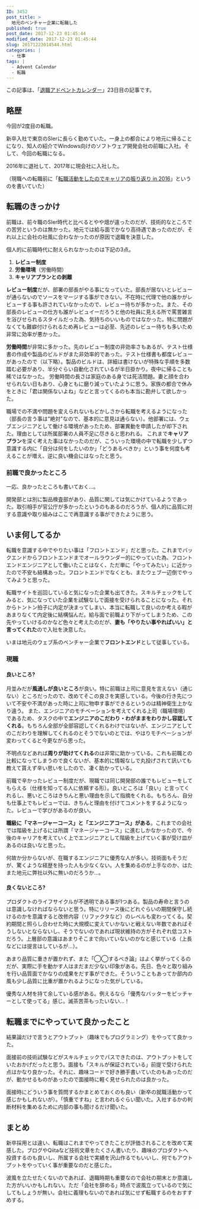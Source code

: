```yaml
---
ID: 3452
post_title: >
  地元のベンチャー企業に転職した
published: true
post_date: 2017-12-23 01:45:44
modified_date: 2017-12-23 01:45:44
slug: 20171223014544.html
categories: |
  - 仕事
tags: |
  - Advent Calendar
  - 転職
---
```

<div class="c-alert is-info">この記事は、「<a href="https://adventar.org/calendars/2158">退職アドベントカレンダー</a>」23日目の記事です。
</div>

<!--more-->

## 略歴

今回が2度目の転職。

新卒入社で東京のSIerに長らく勤めていた。一身上の都合により地元に帰ることになり、知人の紹介でWindows向けのソフトウェア開発会社の前職に入社。そして、今回の転職になる。

2016年に退社して、2017年に現会社に入社した。

（現職への転職前に「[転職活動をしたのでキャリアの振り返り in 2016](https://b.0218.jp/20161201220449.html)」というのを書いていた）

## 転職のきっかけ

前職は、前々職のSIer時代と比べるとやや畑が違ったのだが、技術的なところでの苦労というのは無かった。地元では給与面でかなり高待遇であったのだが、それ以上に会社の社風に合わなかったのが原因で退職を決意した。

個人的に前職時代に耐えられなかったのは下記の3点。

1. **レビュー制度**
2. **労働環境**（労働時間）
3. **キャリアプランとの剥離**

**レビュー制度**だが、部署の部長がやる事になっていた。部長が居ないとレビューが通らないのでソースをマージする事ができない。不在時に代理で他の誰かがレビューする事も許されていなかったので、レビュー待ちが多かった。また、その部長のレビューの仕方も誰がレビュイーだろうと他の社員に見える所で罵詈雑言を浴びせられるスタイルだった為、気持ちのいいものではなかった。特に問題がなくても難癖付けられるため再レビューは必至、先述のレビュー待ちも多いため非常に効率が悪かった。

**労働時間**が非常に多かった。先のレビュー制度の非効率さもあるが、テスト仕様書の作成や製品のビルドがまた非効率的であった。テスト仕様書も都度レビューがあったので（以下略）。製品のビルドは、詳細は書けないが特殊な手順を多数踏む必要があり、半分ぐらい自動化されているが半日掛かり。夜中に帰ることも稀ではなかった。
労働時間の長さは家庭のある身では死活問題。妻と顔を合わせられない日もあり、心身ともに磨り減っていたように思う。家族の都合で休みをときに「君は関係ないよね」などと言ってくるのも本当に勘弁して欲しかった。

職場での不満や問題を変えられないもどかしさから転職を考えるようになった（部長の言う事は"絶対"なので、基本的に意見は通らない）。他部署には、ウェブエンジニアとして働ける環境があったため、部署異動を申請したが却下された。理由としては所属部署の人員不足に尽きると思われる。
これまで**キャリアプラン**を深く考えた事はなかったのだが、こういった環境の中で転職を少しずつ意識する内に「自分は何をしたいのか」「どうあるべきか」という事を何度も考えることが増え、逆に良い機会にはなったと思う。


### 前職で良かったところ

一応、良かったところも書いておく…。

開発部とは別に製品検査部があり、品質に関しては気にかけているようであった。取引相手が官公庁が多かったというのもあるのだろうが、個人的に品質に対する意識や取り組みはここで再意識する事ができたように思う。


## いま何してるか

転職を意識する中でやりたい事は「フロントエンド」だと思った。これまでバックエンドからフロントエンドまでオールラウンダー的にやっていた為、フロントエンドエンジニアとして働いたことはなく、ただ単に「やってみたい」に近かったので不安も結構あった。フロントエンドでなくとも、またウェブ一辺倒でやってみようと思った。

転職サイトを巡回していると気になった企業も出てきた。スキルチェックをしてみると、気になっていた企業を試験なしで面接を受けられることになった。それからトントン拍子に内定が決まってしまい、本当に転職して良いのか考える暇があまりなくて内定後に結構悩んだ。給与面で前職より下がってしまうため、この先やっていけるのかなど色々と考えたのだが、**妻も「やりたい事やればいい」と言ってくれた**ので入社を決意した。

いまは地元のウェブ系のベンチャー企業で**フロントエンド**として従事している。

### 現職

#### 良いところ?

月並みだが**風通しが良いところ**が良い。特に前職は上司に意見を言えない（通じない）ところだったので、改めてそこの良さを実感している。今後の行き先について不安や不満があった時に上司に物申す事ができるというのは精神衛生上かなり違う。
また、エンジニアのモチベーションを考えてくれる上司（職場環境）であるため、タスクの中で**エンジニアのこだわり・わがままをわりかし容認してくれる**。もちろん全部が全部容認してくれるわけではないが、エンジニアとしてのこだわりを理解してくれるのとそうでないのとでは、やはりモチベーションが変わってくると今更ながら思った。

不明点などあれば**周りが助けてくれる**のは非常に助かっている。これも前職との比較になってしまうので良くないが、基本的に情報なしで丸投げされて訊いても教えて貰えず辛い思いをしたので、凄く助かっている。

前職で辛かったレビュー制度だが、現職では同じ開発部の誰でもレビューをしてもらえる（仕様を知ってる人に依頼する形）。良いところは「良い」と言ってくれるし、悪いところはきちんと悪い理由を示して指摘をくれる。もちろん、自分も仕事上でもレビューでは、きちんと理由を付けてコメントをするようになった。レビューで学びがあるのが良い。

**職級に「マネージャーコース」と「エンジニアコース」がある**。これまでの会社では階級を上げるには所謂「マネージャーコース」に進むしかなかったので、今後のキャリアを考えていく上でエンジニアとして階級を上げていく事が受け皿があるのは良いなと思った。

何故か分からないが、在職するエンジニアに優秀な人が多い。技術面もそうだが、驚くような経歴を持った人も少なくない。人を集めるのが上手なのか、はたまた地元に弊社以外に無いのだろうか…。

#### 良くないところ?

プロダクトのライフサイクルが不透明である事が1つある。製品の寿命と言うのは意識しなければならないと思う。特にリリース後にどれぐらいの期間保守し続けるのかを意識すると改修内容（リファクタなど）のレベルも変わってくる。契約期間と照らし合わせた時に大規模に変えていかないと戦えない年数であればそうしないとならないし、そうでないのであれば現状維持の方がそれぞれ低コストだろう。上層部の意識はあまりそこまで向いていないのかなと感じている（上長などには提言はしているが…）。

あまり品質に重きが置かれず、また「◯◯するべき論」はよく挙がってくるのだが、実際に手を動かす人はまだまだ少ない印象がある。先日、色々と取り組みを行い品質面でかなりの成果をだす事ができた。そういうこともあってか部内の風も少し品質に比重が置かれるようになった気がしている。

優秀な人材を持て余している感がある。例えるなら「優秀なバッターをピッチャーとして使ってる」感じ。滅茶苦茶もったいない…！


## 転職までにやっていて良かったこと

結果論だけで言うとアウトプット（趣味でもプログラミング）をやってて良かった。

面接前の技術試験などがスキルチェックでパスできたのは、アウトプットをしていたおかげだったと思う。面接も「スキルが保証されている」前提で受けられた点はかなり良かった。それに、趣味コードで好き勝手書いていたのもあったのだが、動かせるものがあったので面接時に軽く見せられたのは良かった。

面接時にどういう事を質問するかまとめておくのも良い（新卒の就職活動かって感じかもしれないが）。「慎重ですね」と言われるぐらい聞いた。入社するかの判断材料を集めるために内部の事も聞けるだけ聞いた。


## まとめ

<!-- 不満があって転職することは多いと思う。次の会社で「こうしたい、ああしたい」と願望を語っても、「うちではなくて、御社では出来ないんですか？」などという事を面接時に言われてしまうかもしれない。何もしてないと何も返す言葉が無くなってしまうので「こういう事（努力）をしたが、変えられなかった」という実績を作っておくと良いと思う。もちろん変えられれば御の字だし、自身の居心地の良い職場づくりに貢献できる。 -->

新卒採用とは違い、転職はこれまでやってきたことが評価されることを改めて実感した。ブログやQiitaなど技術文章をたくさん書いたり、趣味のプロダクトへ投資するのも良いし、所属する会社で実績を沢山作るでもいいし、何でもアウトプットをやっていく事が重要なのだと感じた。

波風を立たせたくないのであれば、退職時期も重要なので会社の期末とか意識した方がいいかもしれない。ただ「会社を辞める」時点で波風立っているので気にしてもしょうが無い。会社に義理もないのであれば気にせず転職するのをおすすめする。